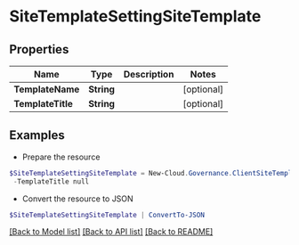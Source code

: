 # SiteTemplateSettingSiteTemplate
## Properties

Name | Type | Description | Notes
------------ | ------------- | ------------- | -------------
**TemplateName** | **String** |  | [optional] 
**TemplateTitle** | **String** |  | [optional] 

## Examples

- Prepare the resource
```powershell
$SiteTemplateSettingSiteTemplate = New-Cloud.Governance.ClientSiteTemplateSettingSiteTemplate  -TemplateName null `
 -TemplateTitle null
```

- Convert the resource to JSON
```powershell
$SiteTemplateSettingSiteTemplate | ConvertTo-JSON
```

[[Back to Model list]](../README.md#documentation-for-models) [[Back to API list]](../README.md#documentation-for-api-endpoints) [[Back to README]](../README.md)

